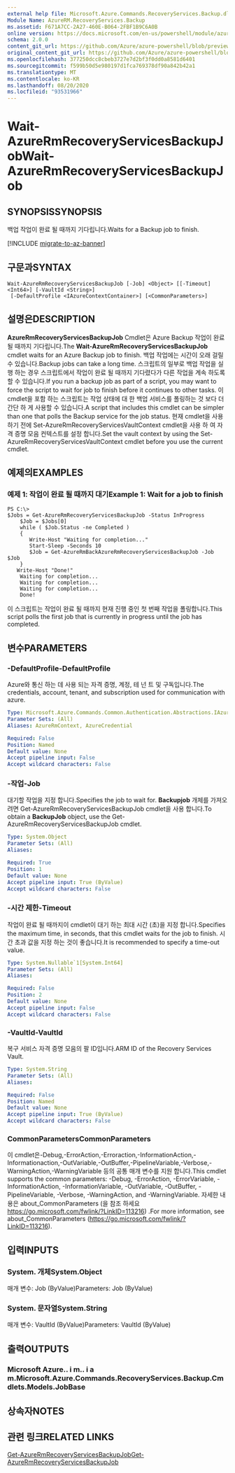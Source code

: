 ```yaml
---
external help file: Microsoft.Azure.Commands.RecoveryServices.Backup.dll-Help.xml
Module Name: AzureRM.RecoveryServices.Backup
ms.assetid: F671A7CC-2A27-460E-B064-2FBF1B9C6A0B
online version: https://docs.microsoft.com/en-us/powershell/module/azurerm.recoveryservices.backup/wait-azurermrecoveryservicesbackupjob
schema: 2.0.0
content_git_url: https://github.com/Azure/azure-powershell/blob/preview/src/ResourceManager/RecoveryServices/Commands.RecoveryServices.Backup/help/Wait-AzureRmRecoveryServicesBackupJob.md
original_content_git_url: https://github.com/Azure/azure-powershell/blob/preview/src/ResourceManager/RecoveryServices/Commands.RecoveryServices.Backup/help/Wait-AzureRmRecoveryServicesBackupJob.md
ms.openlocfilehash: 377250dcc8cbeb3727e7d2bf3f0dd0a8581d6401
ms.sourcegitcommit: f599b50d5e980197d1fca769378df90a842b42a1
ms.translationtype: MT
ms.contentlocale: ko-KR
ms.lasthandoff: 08/20/2020
ms.locfileid: "93531966"
---
```

# <span data-ttu-id="30c42-101">Wait-AzureRmRecoveryServicesBackupJob</span><span class="sxs-lookup"><span data-stu-id="30c42-101">Wait-AzureRmRecoveryServicesBackupJob</span></span>

## <span data-ttu-id="30c42-102">SYNOPSIS</span><span class="sxs-lookup"><span data-stu-id="30c42-102">SYNOPSIS</span></span>
<span data-ttu-id="30c42-103">백업 작업이 완료 될 때까지 기다립니다.</span><span class="sxs-lookup"><span data-stu-id="30c42-103">Waits for a Backup job to finish.</span></span>

[!INCLUDE [migrate-to-az-banner](../../includes/migrate-to-az-banner.md)]

## <span data-ttu-id="30c42-104">구문과</span><span class="sxs-lookup"><span data-stu-id="30c42-104">SYNTAX</span></span>

```
Wait-AzureRmRecoveryServicesBackupJob [-Job] <Object> [[-Timeout] <Int64>] [-VaultId <String>]
 [-DefaultProfile <IAzureContextContainer>] [<CommonParameters>]
```

## <span data-ttu-id="30c42-105">설명은</span><span class="sxs-lookup"><span data-stu-id="30c42-105">DESCRIPTION</span></span>
<span data-ttu-id="30c42-106">**AzureRmRecoveryServicesBackupJob** Cmdlet은 Azure Backup 작업이 완료 될 때까지 기다립니다.</span><span class="sxs-lookup"><span data-stu-id="30c42-106">The **Wait-AzureRmRecoveryServicesBackupJob** cmdlet waits for an Azure Backup job to finish.</span></span>
<span data-ttu-id="30c42-107">백업 작업에는 시간이 오래 걸릴 수 있습니다.</span><span class="sxs-lookup"><span data-stu-id="30c42-107">Backup jobs can take a long time.</span></span>
<span data-ttu-id="30c42-108">스크립트의 일부로 백업 작업을 실행 하는 경우 스크립트에서 작업이 완료 될 때까지 기다렸다가 다른 작업을 계속 하도록 할 수 있습니다.</span><span class="sxs-lookup"><span data-stu-id="30c42-108">If you run a backup job as part of a script, you may want to force the script to wait for job to finish before it continues to other tasks.</span></span>
<span data-ttu-id="30c42-109">이 cmdlet을 포함 하는 스크립트는 작업 상태에 대 한 백업 서비스를 폴링하는 것 보다 더 간단 하 게 사용할 수 있습니다.</span><span class="sxs-lookup"><span data-stu-id="30c42-109">A script that includes this cmdlet can be simpler than one that polls the Backup service for the job status.</span></span>
<span data-ttu-id="30c42-110">현재 cmdlet을 사용 하기 전에 Set-AzureRmRecoveryServicesVaultContext cmdlet을 사용 하 여 자격 증명 모음 컨텍스트를 설정 합니다.</span><span class="sxs-lookup"><span data-stu-id="30c42-110">Set the vault context by using the Set-AzureRmRecoveryServicesVaultContext cmdlet before you use the current cmdlet.</span></span>

## <span data-ttu-id="30c42-111">예제의</span><span class="sxs-lookup"><span data-stu-id="30c42-111">EXAMPLES</span></span>

### <span data-ttu-id="30c42-112">예제 1: 작업이 완료 될 때까지 대기</span><span class="sxs-lookup"><span data-stu-id="30c42-112">Example 1: Wait for a job to finish</span></span>
```
PS C:\>
$Jobs = Get-AzureRmRecoveryServicesBackupJob -Status InProgress
    $Job = $Jobs[0]
    while ( $Job.Status -ne Completed )
    {
       Write-Host "Waiting for completion..."
       Start-Sleep -Seconds 10
       $Job = Get-AzureRmBackAzureRmRecoveryServicesBackupJob -Job $Job
    }
   Write-Host "Done!"
    Waiting for completion... 
    Waiting for completion... 
    Waiting for completion... 
    Done!
```

<span data-ttu-id="30c42-113">이 스크립트는 작업이 완료 될 때까지 현재 진행 중인 첫 번째 작업을 폴링합니다.</span><span class="sxs-lookup"><span data-stu-id="30c42-113">This script polls the first job that is currently in progress until the job has completed.</span></span>

## <span data-ttu-id="30c42-114">변수</span><span class="sxs-lookup"><span data-stu-id="30c42-114">PARAMETERS</span></span>

### <span data-ttu-id="30c42-115">-DefaultProfile</span><span class="sxs-lookup"><span data-stu-id="30c42-115">-DefaultProfile</span></span>
<span data-ttu-id="30c42-116">Azure와 통신 하는 데 사용 되는 자격 증명, 계정, 테 넌 트 및 구독입니다.</span><span class="sxs-lookup"><span data-stu-id="30c42-116">The credentials, account, tenant, and subscription used for communication with azure.</span></span>

```yaml
Type: Microsoft.Azure.Commands.Common.Authentication.Abstractions.IAzureContextContainer
Parameter Sets: (All)
Aliases: AzureRmContext, AzureCredential

Required: False
Position: Named
Default value: None
Accept pipeline input: False
Accept wildcard characters: False
```

### <span data-ttu-id="30c42-117">-작업</span><span class="sxs-lookup"><span data-stu-id="30c42-117">-Job</span></span>
<span data-ttu-id="30c42-118">대기할 작업을 지정 합니다.</span><span class="sxs-lookup"><span data-stu-id="30c42-118">Specifies the job to wait for.</span></span>
<span data-ttu-id="30c42-119">**Backupjob** 개체를 가져오려면 Get-AzureRmRecoveryServicesBackupJob cmdlet을 사용 합니다.</span><span class="sxs-lookup"><span data-stu-id="30c42-119">To obtain a **BackupJob** object, use the Get-AzureRmRecoveryServicesBackupJob cmdlet.</span></span>

```yaml
Type: System.Object
Parameter Sets: (All)
Aliases:

Required: True
Position: 1
Default value: None
Accept pipeline input: True (ByValue)
Accept wildcard characters: False
```

### <span data-ttu-id="30c42-120">-시간 제한</span><span class="sxs-lookup"><span data-stu-id="30c42-120">-Timeout</span></span>
<span data-ttu-id="30c42-121">작업이 완료 될 때까지이 cmdlet이 대기 하는 최대 시간 (초)을 지정 합니다.</span><span class="sxs-lookup"><span data-stu-id="30c42-121">Specifies the maximum time, in seconds, that this cmdlet waits for the job to finish.</span></span>
<span data-ttu-id="30c42-122">시간 초과 값을 지정 하는 것이 좋습니다.</span><span class="sxs-lookup"><span data-stu-id="30c42-122">It is recommended to specify a time-out value.</span></span>

```yaml
Type: System.Nullable`1[System.Int64]
Parameter Sets: (All)
Aliases:

Required: False
Position: 2
Default value: None
Accept pipeline input: False
Accept wildcard characters: False
```

### <span data-ttu-id="30c42-123">-VaultId</span><span class="sxs-lookup"><span data-stu-id="30c42-123">-VaultId</span></span>
<span data-ttu-id="30c42-124">복구 서비스 자격 증명 모음의 팔 ID입니다.</span><span class="sxs-lookup"><span data-stu-id="30c42-124">ARM ID of the Recovery Services Vault.</span></span>

```yaml
Type: System.String
Parameter Sets: (All)
Aliases:

Required: False
Position: Named
Default value: None
Accept pipeline input: True (ByValue)
Accept wildcard characters: False
```

### <span data-ttu-id="30c42-125">CommonParameters</span><span class="sxs-lookup"><span data-stu-id="30c42-125">CommonParameters</span></span>
<span data-ttu-id="30c42-126">이 cmdlet은-Debug,-ErrorAction,-Erroraction,-InformationAction,-Informationaction,-OutVariable,-OutBuffer,-PipelineVariable,-Verbose,-WarningAction,-WarningVariable 등의 공통 매개 변수를 지원 합니다.</span><span class="sxs-lookup"><span data-stu-id="30c42-126">This cmdlet supports the common parameters: -Debug, -ErrorAction, -ErrorVariable, -InformationAction, -InformationVariable, -OutVariable, -OutBuffer, -PipelineVariable, -Verbose, -WarningAction, and -WarningVariable.</span></span> <span data-ttu-id="30c42-127">자세한 내용은 about_CommonParameters (을 참조 하세요 https://go.microsoft.com/fwlink/?LinkID=113216) .</span><span class="sxs-lookup"><span data-stu-id="30c42-127">For more information, see about_CommonParameters (https://go.microsoft.com/fwlink/?LinkID=113216).</span></span>

## <span data-ttu-id="30c42-128">입력</span><span class="sxs-lookup"><span data-stu-id="30c42-128">INPUTS</span></span>

### <span data-ttu-id="30c42-129">System. 개체</span><span class="sxs-lookup"><span data-stu-id="30c42-129">System.Object</span></span>
<span data-ttu-id="30c42-130">매개 변수: Job (ByValue)</span><span class="sxs-lookup"><span data-stu-id="30c42-130">Parameters: Job (ByValue)</span></span>

### <span data-ttu-id="30c42-131">System. 문자열</span><span class="sxs-lookup"><span data-stu-id="30c42-131">System.String</span></span>
<span data-ttu-id="30c42-132">매개 변수: VaultId (ByValue)</span><span class="sxs-lookup"><span data-stu-id="30c42-132">Parameters: VaultId (ByValue)</span></span>

## <span data-ttu-id="30c42-133">출력</span><span class="sxs-lookup"><span data-stu-id="30c42-133">OUTPUTS</span></span>

### <span data-ttu-id="30c42-134">Microsoft Azure.. i m.. i a m.</span><span class="sxs-lookup"><span data-stu-id="30c42-134">Microsoft.Azure.Commands.RecoveryServices.Backup.Cmdlets.Models.JobBase</span></span>

## <span data-ttu-id="30c42-135">상속자</span><span class="sxs-lookup"><span data-stu-id="30c42-135">NOTES</span></span>

## <span data-ttu-id="30c42-136">관련 링크</span><span class="sxs-lookup"><span data-stu-id="30c42-136">RELATED LINKS</span></span>

[<span data-ttu-id="30c42-137">Get-AzureRmRecoveryServicesBackupJob</span><span class="sxs-lookup"><span data-stu-id="30c42-137">Get-AzureRmRecoveryServicesBackupJob</span></span>](./Get-AzureRmRecoveryServicesBackupJob.md)


